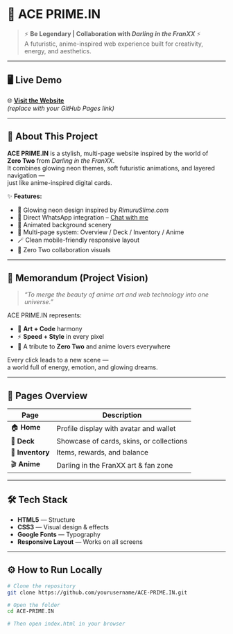 # 🌟 ACE PRIME.IN

> ⚡ **Be Legendary | Collaboration with _Darling in the FranXX_** ⚡  
> A futuristic, anime-inspired web experience built for creativity, energy, and aesthetics.

---

## 🖥️ Live Demo
🌐 **[Visit the Website](https://shanghaimoonton987-bit.github.io/MIGUELSTORE.IN/)**  
*(replace with your GitHub Pages link)*

---

## 🎴 About This Project

**ACE PRIME.IN** is a stylish, multi-page website inspired by the world of  
**Zero Two** from *Darling in the FranXX*.  
It combines glowing neon themes, soft futuristic animations, and layered navigation —  
just like anime-inspired digital cards.

✨ **Features:**
- 💎 Glowing neon design inspired by *RimuruSlime.com*  
- 💬 Direct WhatsApp integration – [Chat with me](https://wa.me/919954151225)  
- 🌅 Animated background scenery  
- 📁 Multi-page system: Overview / Deck / Inventory / Anime  
- 🪄 Clean mobile-friendly responsive layout  
- 🩷 Zero Two collaboration visuals  

---

## 🧠 Memorandum (Project Vision)

> _“To merge the beauty of anime art and web technology into one universe.”_  

ACE PRIME.IN represents:
- 🎨 **Art + Code** harmony  
- ⚡ **Speed + Style** in every pixel  
- 🩷 A tribute to **Zero Two** and anime lovers everywhere  

Every click leads to a new scene —  
a world full of energy, emotion, and glowing dreams.

---

## 📂 Pages Overview

| Page | Description |
|------|--------------|
| 🏠 **Home** | Profile display with avatar and wallet |
| 🧩 **Deck** | Showcase of cards, skins, or collections |
| 💎 **Inventory** | Items, rewards, and balance |
| 🎬 **Anime** | Darling in the FranXX art & fan zone |

---

## 🛠️ Tech Stack

- **HTML5** — Structure  
- **CSS3** — Visual design & effects  
- **Google Fonts** — Typography  
- **Responsive Layout** — Works on all screens  

---

## ⚙️ How to Run Locally

```bash
# Clone the repository
git clone https://github.com/yourusername/ACE-PRIME.IN.git

# Open the folder
cd ACE-PRIME.IN

# Then open index.html in your browser
